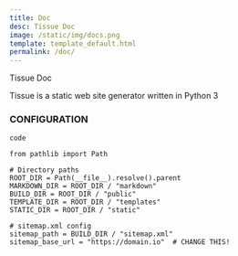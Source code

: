 ```yaml
---
title: Doc
desc: Tissue Doc
image: /static/img/docs.png
template: template_default.html
permalink: /doc/
---
```

Tissue Doc

Tissue is a static web site generator written in Python 3

### CONFIGURATION ###

```
code
```

```
from pathlib import Path

# Directory paths
ROOT_DIR = Path(__file__).resolve().parent
MARKDOWN_DIR = ROOT_DIR / "markdown"
BUILD_DIR = ROOT_DIR / "public"
TEMPLATE_DIR = ROOT_DIR / "templates"
STATIC_DIR = ROOT_DIR / "static"

# sitemap.xml config
sitemap_path = BUILD_DIR / "sitemap.xml"
sitemap_base_url = "https://domain.io"  # CHANGE THIS!
```
